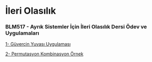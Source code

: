 # İleri Olasılık

### BLM517 - Ayrık Sistemler İçin İleri Olasılık Dersi Ödev ve Uygulamaları

[1- Güvercin Yuvası Uygulaması](pigeonhole.ipynb)

[2- Permutasyon Kombinasyon Örnek](Permutasyon_Kombinasyon.ipynb)
